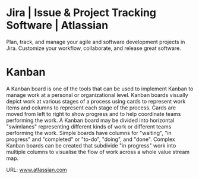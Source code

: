 # Jira | Issue & Project Tracking Software | Atlassian

Plan, track, and manage your agile and software development projects in Jira. Customize your workflow, collaborate, and release great software.

# Kanban

A Kanban board is one of the tools that can be used to implement Kanban to manage work at a personal or organizational level.
Kanban boards visually depict work at various stages of a process using cards to represent work items and columns to represent each stage of the process. 
Cards are moved from left to right to show progress and to help coordinate teams performing the work. 
A Kanban board may be divided into horizontal "swimlanes" representing different kinds of work or different teams performing the work.
Simple boards have columns for "waiting", "in progress" and "completed" or "to-do", "doing", and "done". 
Complex Kanban boards can be created that subdivide "in progress" work into multiple columns to visualise the flow of work across a whole value stream map.


URL: www.atlassian.com
